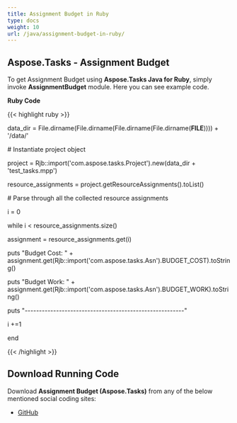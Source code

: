 ```yaml
---
title: Assignment Budget in Ruby
type: docs
weight: 10
url: /java/assignment-budget-in-ruby/
---
```


## **Aspose.Tasks - Assignment Budget**
To get Assignment Budget using **Aspose.Tasks Java for Ruby**, simply invoke **AssignmentBudget** module. Here you can see example code.

**Ruby Code**

{{< highlight ruby >}}

 data_dir = File.dirname(File.dirname(File.dirname(File.dirname(__FILE__)))) + '/data/'



\# Instantiate project object

project = Rjb::import('com.aspose.tasks.Project').new(data_dir + 'test_tasks.mpp')

resource_assignments = project.getResourceAssignments().toList()

\# Parse through all the collected resource assignments

i = 0

while i < resource_assignments.size()

  assignment = resource_assignments.get(i)

  puts "Budget Cost: " + assignment.get(Rjb::import('com.aspose.tasks.Asn').BUDGET_COST).toString()

  puts "Budget Work: " + assignment.get(Rjb::import('com.aspose.tasks.Asn').BUDGET_WORK).toString()

  puts "--------------------------------------------------------"

  i +=1

end    

{{< /highlight >}}
## **Download Running Code**
Download **Assignment Budget (Aspose.Tasks)** from any of the below mentioned social coding sites:

- [GitHub](https://github.com/aspose-tasks/Aspose.Tasks-for-Java/blob/master/Plugins/Aspose_Tasks_Java_for_Ruby/lib/asposetasksjava/ResourceAssignments/assignmentbudget.rb)
